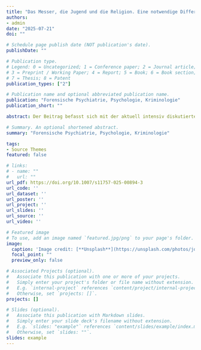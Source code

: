 ```yaml
---
title: "Das Messer, die Jugend und die Religion. Eine notwendige Differenzierung"
authors:
- admin
date: "2025-07-21"
doi: ""

# Schedule page publish date (NOT publication's date).
publishDate: ""

# Publication type.
# Legend: 0 = Uncategorized; 1 = Conference paper; 2 = Journal article;
# 3 = Preprint / Working Paper; 4 = Report; 5 = Book; 6 = Book section;
# 7 = Thesis; 8 = Patent
publication_types: ["2"]

# Publication name and optional abbreviated publication name.
publication: "Forensische Psychiatrie, Psychologie, Kriminologie"
publication_short: ""

abstract: Der Beitrag befasst sich mit der aktuell intensiv diskutierten Thematik der Messerkriminalität. Ziel ist es zu beurteilen, inwieweit die mediale Berichterstattung von wissenschaftlichen Erkenntnissen abweicht, um die Basis für eine evidenzbasierte Kriminalpolitik zu stärken. Dafür werden sowohl Presseberichte als auch bundesweite und niedersächsische Daten aus dem Hell- und Dunkelfeld zur Messerkriminalität systematisch ausgewertet. Im ersten Schritt werden zentrale Erkenntnisse zu messerbezogener Gewalt i. Allg. zusammengetragen. Dazu zählen Angaben zum Ausmaß und zur Entwicklung von Messerkriminalität, eine Kontextualisierung der Befunde sowie typische TäterInnen- und Tatcharakteristika messerbezogener Gewalt. Zudem werden Motive für das Mitführen von Messern beleuchtet. Anschließend wird das Thema aus zwei Perspektiven vertieft. Im zweiten Schritt liegt der Fokus auf Messerkriminalität unter Jugendlichen. Dabei werden die jüngsten Entwicklungen messerbezogener Gewalt im Hell- und im Dunkelfeld nachgezeichnet sowie Erklärungsansätze für deren Diskrepanz aufgezeigt. Im dritten Schritt wird der Einfluss von religiöser Zugehörigkeit und Religiosität auf jugendliche Messerkriminalität untersucht. Es wird erörtert, ob Religion einen schützenden oder begünstigenden Faktor für messerbezogene Gewalt unter Jugendlichen darstellt. Insgesamt verdeutlichen die Ergebnisse die Differenzen zwischen medialer Darstellung und wissenschaftlichen Erkenntnissen. Medien spiegeln das tatsächliche Ausmaß messerbezogener Gewalt oft unzureichend wider, Unterschiede zwischen Hell- und Dunkelfeld bei jugendlicher Messerkriminalität bleiben medial weitgehend unbeachtet, und die mediale Debatte zum Zusammenhang von Religion und Messerkriminalität wird der Komplexität des Themas nicht gerecht.

# Summary. An optional shortened abstract.
summary: "Forensische Psychiatrie, Psychologie, Kriminologie"

tags:
- Source Themes
featured: false

# links:
# - name: ""
#   url: ""
url_pdf: https://doi.org/10.1007/s11757-025-00894-3
url_code: ''
url_dataset: ''
url_poster: ''
url_project: ''
url_slides: ''
url_source: ''
url_video: ''

# Featured image
# To use, add an image named `featured.jpg/png` to your page's folder. 
image:
  caption: 'Image credit: [**Unsplash**](https://unsplash.com/photos/jdD8gXaTZsc)'
  focal_point: ""
  preview_only: false

# Associated Projects (optional).
#   Associate this publication with one or more of your projects.
#   Simply enter your project's folder or file name without extension.
#   E.g. `internal-project` references `content/project/internal-project/index.md`.
#   Otherwise, set `projects: []`.
projects: []

# Slides (optional).
#   Associate this publication with Markdown slides.
#   Simply enter your slide deck's filename without extension.
#   E.g. `slides: "example"` references `content/slides/example/index.md`.
#   Otherwise, set `slides: ""`.
slides: example
---
```

